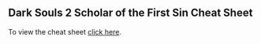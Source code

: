 ## Dark Souls 2 Scholar of the First Sin Cheat Sheet

To view the cheat sheet [click here](http://mufer.github.io/dark-souls-2-cheat-sheet/).
